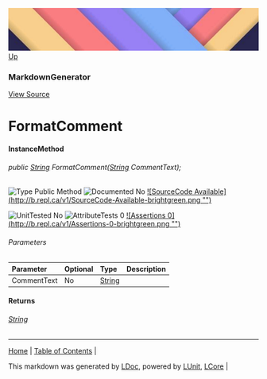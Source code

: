 ![](../Content/LDoc-banner-small.png "")
[Up](MarkdownGenerator.md)
### MarkdownGenerator
[View Source](../Markdown/MarkdownGenerator.cs)
# FormatComment
#### InstanceMethod
###### public <a href="https://www.google.com/#q=C%23+System.String" alt="Search for this type" target="_blank">String</a> FormatComment(<a href="https://www.google.com/#q=C%23+System.String" alt="Search for this type" target="_blank">String</a> CommentText);

![Type Public Method](http://b.repl.ca/v1/Type-Public%20Method-lightgrey.png "") ![Documented No](http://b.repl.ca/v1/Documented-No-red.png "") [![SourceCode Available](http://b.repl.ca/v1/SourceCode-Available-brightgreen.png &quot;&quot;)](../Markdown/MarkdownGenerator.cs#L299)

![UnitTested No](http://b.repl.ca/v1/UnitTested-No-lightgrey.png "") ![AttributeTests 0](http://b.repl.ca/v1/AttributeTests-0-lightgrey.png "") [![Assertions 0](http://b.repl.ca/v1/Assertions-0-brightgreen.png &quot;&quot;)](../Markdown/MarkdownGenerator.cs)
###### Parameters

Parameter | Optional | Type | Description
:---  | :---  | :---  | :--- 
CommentText | No | <a href="https://www.google.com/#q=C%23+System.String" alt="Search for this type" target="_blank">String</a> | 

#### Returns
###### <a href="https://www.google.com/#q=C%23+System.String" alt="Search for this type" target="_blank">String</a>
---

[Home](../../README.md) | [Table of Contents](../../TableOfContents.md) | 


This markdown was generated by [LDoc](https://github.com/CodeSingularity/LDoc), powered by [LUnit](https://github.com/CodeSingularity/LUnit), [LCore](https://github.com/CodeSingularity/LCore) | 

